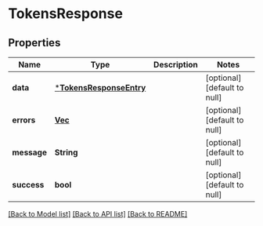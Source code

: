 # TokensResponse

## Properties

| Name        | Type                                               | Description | Notes                        |
| ----------- | -------------------------------------------------- | ----------- | ---------------------------- |
| **data**    | [***TokensResponseEntry**](TokensResponseEntry.md) |             | [optional] [default to null] |
| **errors**  | [**Vec<Error>**](Error.md)                         |             | [optional] [default to null] |
| **message** | **String**                                         |             | [optional] [default to null] |
| **success** | **bool**                                           |             | [optional] [default to null] |

[[Back to Model list]](../README.md#documentation-for-models) [[Back to API list]](../README.md#documentation-for-api-endpoints) [[Back to README]](../README.md)
